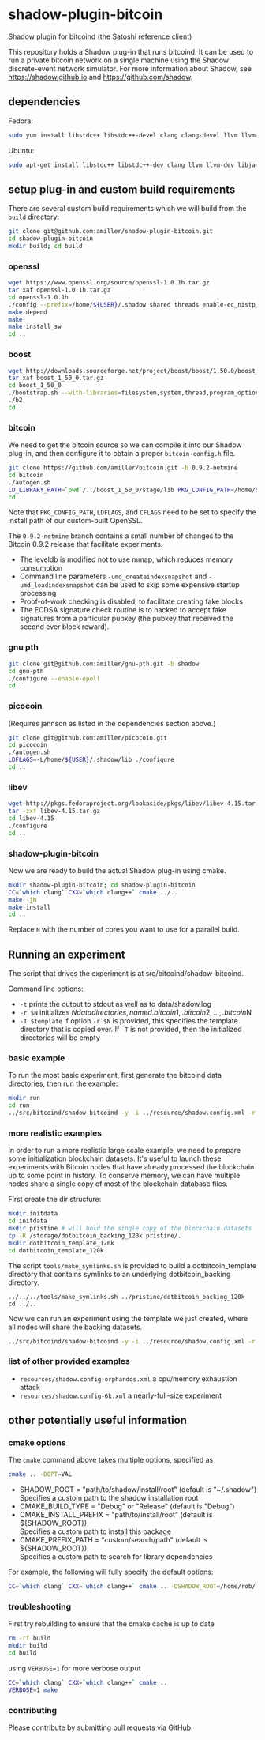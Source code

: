 # shadow-plugin-bitcoin

Shadow plugin for bitcoind (the Satoshi reference client)

This repository holds a Shadow plug-in that runs bitcoind. It can be used to run a private bitcoin network on a single machine using the Shadow discrete-event network simulator. For more information about Shadow, see https://shadow.github.io and https://github.com/shadow.

## dependencies

Fedora:

```bash
sudo yum install libstdc++ libstdc++-devel clang clang-devel llvm llvm-devel glib2 glib2-devel jansson jansson-devel
```

Ubuntu:

```bash
sudo apt-get install libstdc++ libstdc++-dev clang llvm llvm-dev libjansson libjansson-dev
```

## setup plug-in and custom build requirements

There are several custom build requirements which we will build from the `build` directory:

```bash
git clone git@github.com:amiller/shadow-plugin-bitcoin.git
cd shadow-plugin-bitcoin
mkdir build; cd build
```

### openssl

```bash
wget https://www.openssl.org/source/openssl-1.0.1h.tar.gz
tar xaf openssl-1.0.1h.tar.gz
cd openssl-1.0.1h
./config --prefix=/home/${USER}/.shadow shared threads enable-ec_nistp_64_gcc_128 -fPIC
make depend
make
make install_sw
cd ..
```

### boost

```bash
wget http://downloads.sourceforge.net/project/boost/boost/1.50.0/boost_1_50_0.tar.gz
tar xaf boost_1_50_0.tar.gz
cd boost_1_50_0
./bootstrap.sh --with-libraries=filesystem,system,thread,program_options
./b2
cd ..
```

### bitcoin

We need to get the bitcoin source so we can compile it into our Shadow plug-in, and then configure it to obtain a proper `bitcoin-config.h` file.

```bash
git clone https://github.com/amiller/bitcoin.git -b 0.9.2-netmine
cd bitcoin
./autogen.sh
LD_LIBRARY_PATH=`pwd`/../boost_1_50_0/stage/lib PKG_CONFIG_PATH=/home/${USER}/.shadow/lib/pkgconfig LDFLAGS=-L/home/${USER}/.shadow/lib CFLAGS=-I/home/${USER}/.shadow/include CXXFLAGS=-I`pwd`/../boost_1_50_0 ./configure --prefix=/home/${USER}/.shadow --without-miniupnpc --without-gui --disable-wallet --disable-tests --with-boost-libdir=`pwd`/../boost_1_50_0/stage/lib
cd ..
```

Note that `PKG_CONFIG_PATH`, `LDFLAGS`, and `CFLAGS` need to be set to specify the install path of our custom-built OpenSSL.

The `0.9.2-netmine` branch contains a small number of changes to the Bitcoin 0.9.2 release that facilitate experiments.

+ The leveldb is modified not to use mmap, which reduces memory consumption
+ Command line parameters `-umd_createindexsnapshot` and `-umd_loadindexsnapshot` can be used to skip some expensive startup processing
+ Proof-of-work checking is disabled, to facilitate creating fake blocks
+ The ECDSA signature check routine is to hacked to accept fake signatures from a particular pubkey (the pubkey that received the second ever block reward).

### gnu pth

```bash
git clone git@github.com:amiller/gnu-pth.git -b shadow
cd gnu-pth
./configure --enable-epoll
cd ..
```

### picocoin

(Requires jannson as listed in the dependencies section above.)

```bash
git clone git@github.com:amiller/picocoin.git
cd picocoin
./autogen.sh
LDFLAGS=-L/home/${USER}/.shadow/lib ./configure
cd ..
```

### libev

```bash
wget http://pkgs.fedoraproject.org/lookaside/pkgs/libev/libev-4.15.tar.gz/3a73f247e790e2590c01f3492136ed31/libev-4.15.tar.gz
tar -zxf libev-4.15.tar.gz
cd libev-4.15
./configure
cd ..
```

### shadow-plugin-bitcoin

Now we are ready to build the actual Shadow plug-in using cmake.

```bash
mkdir shadow-plugin-bitcoin; cd shadow-plugin-bitcoin
CC=`which clang` CXX=`which clang++` cmake ../..
make -jN
make install
cd ..
```

Replace `N` with the number of cores you want to use for a parallel build.

## Running an experiment

The script that drives the experiment is at src/bitcoind/shadow-bitcoind.

Command line options:
+ `-t` prints the output to stdout as well as to data/shadow.log
+ `-r $N` initializes $N data directories, named .bitcoin1, .bitcoin2, ..., .bitcoin$N
+ `-T $template` if option `-r $N` is provided, this specifies the template directory that is copied over. If `-T` is not provided, then the initialized directories will be empty

### basic example

To run the most basic experiment, first generate the bitcoind data directories, then run the example:

```bash
mkdir run
cd run
../src/bitcoind/shadow-bitcoind -y -i ../resource/shadow.config.xml -r 2 -t | grep -e "received: getaddr" -e "received: verack"
```

### more realistic examples

In order to run a more realistic large scale example, we need to prepare some initialization blockchain datasets. It's useful to launch these experiments with Bitcoin nodes that have already processed the blockchain up to some point in history. To conserve memory, we can have multiple nodes share a single copy of most of the blockchain database files.

First create the dir structure:

```bash
mkdir initdata
cd initdata
mkdir pristine # will hold the single copy of the blockchain datasets
cp -R /storage/dotbitcoin_backing_120k pristine/.
mkdir dotbitcoin_template_120k
cd dotbitcoin_template_120k
```

The script `tools/make_symlinks.sh` is provided to build a dotbitcoin\_template directory that contains symlinks to an underlying dotbitcoin\_backing directory.

```
../../../tools/make_symlinks.sh ../pristine/dotbitcoin_backing_120k
cd ../..
```

Now we can run an experiment using the template we just created, where all nodes will share the backing datasets.

```bash
../src/bitcoind/shadow-bitcoind -y -i ../resource/shadow.config.xml -r 2 -t -T initdata/dotbitcoin_template_120k
```

### list of other provided examples

+ `resources/shadow.config-orphandos.xml` a cpu/memory exhaustion attack
+ `resources/shadow.config-6k.xml` a nearly-full-size experiment

## other potentially useful information

### cmake options

The `cmake` command above takes multiple options, specified as

```bash
cmake .. -DOPT=VAL
```

+ SHADOW_ROOT = "path/to/shadow/install/root" (default is "~/.shadow")  
  Specifies a custom path to the shadow installation root  
+ CMAKE_BUILD_TYPE = "Debug" or "Release" (default is "Debug")  
+ CMAKE_INSTALL_PREFIX = "path/to/install/root" (default is ${SHADOW_ROOT})  
  Specifies a custom path to install this package  
+ CMAKE_PREFIX_PATH = "custom/search/path" (default is ${SHADOW_ROOT})  
  Specifies a custom path to search for library dependencies  

For example, the following will fully specify the default options:

```bash
CC=`which clang` CXX=`which clang++` cmake .. -DSHADOW_ROOT=/home/rob/.shadow -DCMAKE_BUILD_TYPE=Debug -DCMAKE_INSTALL_PREFIX=/home/rob/.shadow -DCMAKE_PREFIX_PATH=/home/rob/.shadow
```

### troubleshooting

First try rebuilding to ensure that the cmake cache is up to date

```bash
rm -rf build
mkdir build
cd build
```

using `VERBOSE=1` for more verbose output

```bash
CC=`which clang` CXX=`which clang++` cmake ..
VERBOSE=1 make
```

### contributing

Please contribute by submitting pull requests via GitHub.

